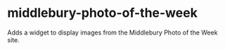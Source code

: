 middlebury-photo-of-the-week
============================

Adds a widget to display images from the Middlebury Photo of the Week site.